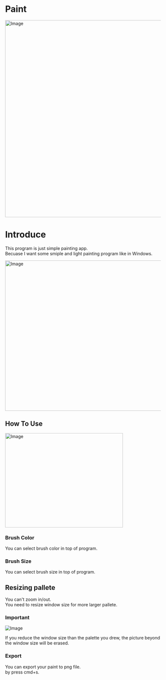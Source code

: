 # Paint
<img width="828" height="637" alt="Image" src="https://github.com/user-attachments/assets/769ba5e7-f948-4a3a-9720-629b07768c60" />

# Introduce
This program is just simple painting app.  
Becuase I want some smiple and light painting program like in Windows.  

<img width="771" height="486" alt="Image" src="https://github.com/user-attachments/assets/ba001490-c07f-464b-945e-8db874de3c8f" />

## How To Use

<img width="381" height="305" alt="Image" src="https://github.com/user-attachments/assets/d6ee97af-9f20-4ed1-9273-243a69a150f0" />

### Brush Color
You can select brush color in top of program.
### Brush Size
You can select brush size in top of program.

## Resizing pallete
You can't zoom in/out.  
You need to resize window size for more larger pallete.  

### Important

![Image](https://github.com/user-attachments/assets/a5b5a3e8-b031-47b7-9df2-15f1f36b8f72)

If you reduce the window size than the palette you drew, the picture beyond the window size will be erased.

### Export
You can export your paint to png file.  
by press cmd+s.